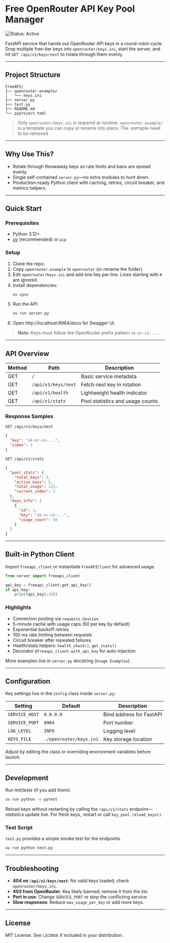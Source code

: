 # Free OpenRouter API Key Pool Manager

![Status: Active](https://img.shields.io/badge/status-active-brightgreen)

FastAPI service that hands out OpenRouter API keys in a round-robin cycle. Drop multiple free-tier keys into `openrouter/keys.ini`, start the server, and hit `GET /api/v1/keys/next` to rotate through them evenly.

---

## Project Structure

```
FreeAPI/
├── openrouter.example/
│   └── keys.ini
├── server.py
├── test.py
├── README.md
└── pyproject.toml
```

> Only `openrouter/keys.ini` is required at runtime. `openrouter.example/` is a template you can copy or rename into place. The .exmaple need to be removed

---

## Why Use This?

- Rotate through throwaway keys so rate limits and bans are spread evenly.
- Single self-contained `server.py`—no extra modules to hunt down.
- Production-ready Python client with caching, retries, circuit breaker, and metrics helpers.

---

## Quick Start

### Prerequisites
- Python 3.12+
- [uv](https://github.com/astral-sh/uv) (recommended) or `pip`

### Setup
1. Clone the repo.
2. Copy `openrouter.example` to `openrouter` (or rename the folder).
3. Edit `openrouter/keys.ini` and add one key per line. Lines starting with `#` are ignored.
4. Install dependencies:
   ```bash
   uv sync
   ```
5. Run the API:
   ```bash
   uv run server.py
   ```
6. Open http://localhost:8964/docs for Swagger UI.

> **Note**: Keys must follow the OpenRouter prefix pattern `sk-or-v1-...`.

---

## API Overview

| Method | Path                  | Description                       |
|--------|-----------------------|-----------------------------------|
| GET    | `/`                   | Basic service metadata            |
| GET    | `/api/v1/keys/next`   | Fetch next key in rotation        |
| GET    | `/api/v1/health`      | Lightweight health indicator      |
| GET    | `/api/v1/stats`       | Pool statistics and usage counts  |

### Response Samples

`GET /api/v1/keys/next`
```json
{
  "key": "sk-or-v1-...",
  "index": 2
}
```

`GET /api/v1/stats`
```json
{
  "pool_stats": {
    "total_keys": 5,
    "active_keys": 5,
    "total_usage": 123,
    "current_index": 3
  },
  "keys_info": [
    {
      "id": 1,
      "key": "sk-or-v1-...",
      "usage_count": 50
    }
  ]
}
```

---

## Built-in Python Client

Import `freeapi_client` or instantiate `FreeAPIClient` for advanced usage.

```python
from server import freeapi_client

api_key = freeapi_client.get_api_key()
if api_key:
    print(api_key[:16])
```

### Highlights
- Connection pooling via `requests.Session`
- 5-minute cache with usage caps (50 per key by default)
- Exponential backoff retries
- 100 ms rate limiting between requests
- Circuit breaker after repeated failures
- Health/stats helpers: `health_check()`, `get_stats()`
- Decorator `@freeapi_client.with_api_key` for auto-injection

More examples live in `server.py` docstring (`Usage Examples`).

---

## Configuration

Key settings live in the `Config` class inside `server.py`:

| Setting       | Default   | Description                          |
|---------------|-----------|--------------------------------------|
| `SERVICE_HOST`| `0.0.0.0` | Bind address for FastAPI             |
| `SERVICE_PORT`| `8964`    | Port number                          |
| `LOG_LEVEL`   | `INFO`    | Logging level                        |
| `KEYS_FILE`   | `./openrouter/keys.ini` | Key storage location |

Adjust by editing the class or overriding environment variables before launch.

---

## Development

Run lint/tests (if you add them):
```bash
uv run python -m pytest
```

Reload keys without restarting by calling the `/api/v1/stats` endpoint—statistics update live. For fresh keys, restart or call `key_pool.reload_keys()`.

### Test Script

`test.py` provides a simple smoke test for the endpoints.

```bash
uv run python test.py
```

---

## Troubleshooting

- **404 on `/api/v1/keys/next`**: No valid keys loaded; check `openrouter/keys.ini`.
- **403 from OpenRouter**: Key likely banned; remove it from the list.
- **Port in use**: Change `SERVICE_PORT` or stop the conflicting service.
- **Slow responses**: Reduce `max_usage_per_key` or add more keys.

---

## License

MIT License. See `LICENSE` if included in your distribution.


